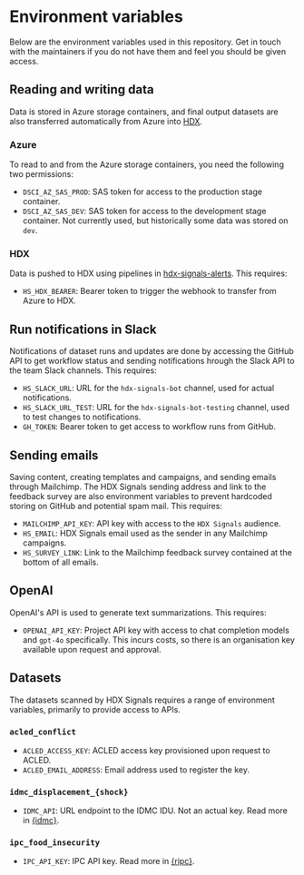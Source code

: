 # Environment variables

Below are the environment variables used in this repository. Get in touch with
the maintainers if you do not have them and feel you should be given access.

## Reading and writing data

Data is stored in Azure storage containers, and final output datasets are also
transferred automatically from Azure into [HDX](https://data.humdata.org). 

### Azure

To read to and from the Azure storage containers, you need the following two permissions:

- `DSCI_AZ_SAS_PROD`: SAS token for access to the production stage container.
- `DSCI_AZ_SAS_DEV`: SAS token for access to the development stage container. Not
currently used, but historically some data was stored on `dev`.

### HDX

Data is pushed to HDX using pipelines in
[hdx-signals-alerts](https://github.com/OCHA-DAP/hdx-signals-alerts). This
requires:

- `HS_HDX_BEARER`: Bearer token to trigger the webhook to transfer from Azure to
HDX.

## Run notifications in Slack

Notifications of dataset runs and updates are done by accessing the GitHub API to
get workflow status and sending notifications hrough the Slack API to
the team Slack channels. This requires:

- `HS_SLACK_URL`: URL for the `hdx-signals-bot` channel, used for actual notifications.
- `HS_SLACK_URL_TEST`: URL for the `hdx-signals-bot-testing` channel, used to
test changes to notifications.
- `GH_TOKEN`: Bearer token to get access to workflow runs from GitHub.

## Sending emails

Saving content, creating templates and campaigns, and sending emails through Mailchimp.
The HDX Signals sending address and link to the feedback survey are also environment
variables to prevent hardcoded storing on GitHub and potential spam mail.
This requires:

- `MAILCHIMP_API_KEY`: API key with access to the `HDX Signals` audience.
- `HS_EMAIL`: HDX Signals email used as the sender in any Mailchimp campaigns.
- `HS_SURVEY_LINK`: Link to the Mailchimp feedback survey contained at the bottom of
all emails.

## OpenAI

OpenAI's API is used to generate text summarizations. This requires:

- `OPENAI_API_KEY`: Project API key with access to chat completion models and
`gpt-4o` specifically. This incurs costs, so there is an organisation key
available upon request and approval.

## Datasets

The datasets scanned by HDX Signals requires a range of environment variables,
primarily to provide access to APIs.

### `acled_conflict`

- `ACLED_ACCESS_KEY`: ACLED access key provisioned upon request to ACLED.
- `ACLED_EMAIL_ADDRESS`: Email address used to register the key.

### `idmc_displacement_{shock}`

- `IDMC_API`: URL endpoint to the IDMC IDU. Not an actual key. Read more in
[{idmc}](https://github.com/OCHA-DAP/idmc).

### `ipc_food_insecurity`

- `IPC_API_KEY`: IPC API key. Read more in [{ripc}](https://github.com/OCHA-DAP/ripc).

